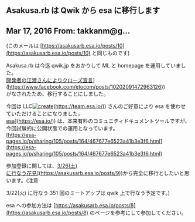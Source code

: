## Asakusa.rb は Qwik から esa に移行します

## Mar 17, 2016 From: takkanm@g...

(このメールは [https://asakusarb.esa.io/posts/10](https://asakusarb.esa.io/posts/10) と同じものです)

Asakusa.rb は今迄 qwik.jp をおかりして ML と homepage を運用していました。  
[開発者の江渡さんによりクローズ宣言]([https://www.facebook.com/etocom/posts/10202091472963126)](https://www.facebook.com/etocom/posts/10202091472963126))  
がなされたため、移行することにしました。

今回は LLC[![create](.theme/i/new.png)](.new?t=esa)([https://team.esa.io/)](https://team.esa.io/)) さんのご好意により esa を使わせていただけることになりました。  
[esa]([https://esa.io/)](https://esa.io/)) は、本来有料のコミュニティドキュメントツールですが、今回試験的に公開状態での運用となっています。  
[https://esa-pages.io/p/sharing/105/posts/164/467677e6523a41b3e3f6.html](https://esa-pages.io/p/sharing/105/posts/164/467677e6523a41b3e3f6.html)

参加登録に関しては、[3/26(土)  
に行なう花見]([https://asakusarb.esa.io/posts/9)](https://asakusarb.esa.io/posts/9))から完全に移行としたいと思います。(注意

<dl><dt>3/22(火) に行なう 351 回のミートアップは qwik 上で行なう予定です。)</dt></dl>

esa への参加方法は [https://asakusarb.esa.io/posts/8](https://asakusarb.esa.io/posts/8) のページを参考にして参加してください。

